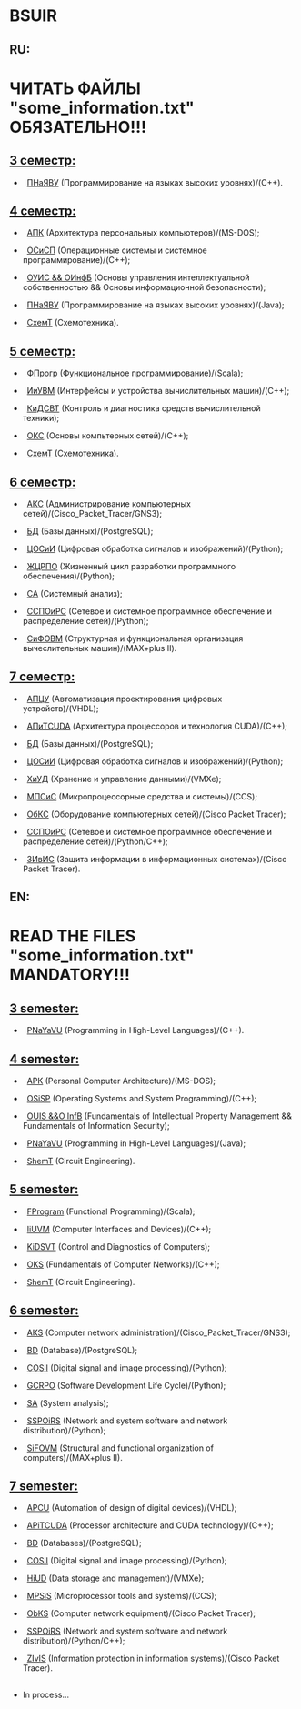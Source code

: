 # BSUIR

## RU:

# ЧИТАТЬ ФАЙЛЫ "some_information.txt" ОБЯЗАТЕЛЬНО!!!


## [3 семестр:](https://github.com/oooNAKooo/BSUIR/tree/main/3%20sem)

- &ensp;[ПНаЯВУ](https://github.com/oooNAKooo/BSUIR/tree/main/3%20sem/PNaYaVU) (Программирование на языках высоких уровнях)/(C++).

##
## [4 семестр:](https://github.com/oooNAKooo/BSUIR/tree/main/4%20sem)

- &ensp;[АПК](https://github.com/oooNAKooo/BSUIR/tree/main/4%20sem/APK) (Архитектура персональных компьютеров)/(MS-DOS);
  
- &ensp;[ОСиСП](https://github.com/oooNAKooo/BSUIR/tree/main/4%20sem/OSiSP) (Операционные системы и системное программирование)/(C++);
  
- &ensp;[ОУИС && ОИнфБ](https://github.com/oooNAKooo/BSUIR/tree/main/4%20sem/OUIS_%26%26_OInfB) (Основы управления интеллектуальной собственностью && Основы информационной безопасности);
  
- &ensp;[ПНаЯВУ](https://github.com/oooNAKooo/BSUIR/tree/main/4%20sem/PNaYaVU) (Программирование на языках высоких уровнях)/(Java);
  
- &ensp;[СхемТ](https://github.com/oooNAKooo/BSUIR/tree/main/4%20sem/ShemT) (Схемотехника).

##
## [5 семестр:](https://github.com/oooNAKooo/BSUIR/tree/main/5%20sem)

- &ensp;[ФПрогр](https://github.com/oooNAKooo/BSUIR/tree/main/5%20sem/FProgr) (Функциональное программирование)/(Scala);

- &ensp;[ИиУВМ](https://github.com/oooNAKooo/BSUIR/tree/main/5%20sem/IiUVM) (Интерфейсы и устройства вычислительных машин)/(C++);

- &ensp;[КиДСВТ](https://github.com/oooNAKooo/BSUIR/tree/main/5%20sem/KiDSVT) (Контроль и диагностика средств вычислительной техники);

- &ensp;[ОКС](https://github.com/oooNAKooo/BSUIR/tree/main/5%20sem/OKS) (Основы компьтерных сетей)/(C++);

- &ensp;[СхемТ](https://github.com/oooNAKooo/BSUIR/tree/main/5%20sem/ShemT) (Схемотехника).

##
## [6 семестр:](https://github.com/oooNAKooo/BSUIR/tree/main/6%20sem)

- &ensp;[АКС](https://github.com/oooNAKooo/BSUIR/tree/main/6%20sem/AKS) (Администрирование компьютерных сетей)/(Cisco_Packet_Tracer/GNS3);

- &ensp;[БД](https://github.com/oooNAKooo/BSUIR/tree/main/6%20sem/BD) (Базы данных)/(PostgreSQL);

- &ensp;[ЦОСиИ](https://github.com/oooNAKooo/BSUIR/tree/main/6%20sem/COSiI) (Цифровая обработка сигналов и изображений)/(Python);
  
- &ensp;[ЖЦРПО](https://github.com/oooNAKooo/BSUIR/tree/main/6%20sem/GCRPO) (Жизненный цикл разработки программного обеспечения)/(Python);

- &ensp;[СА](https://github.com/oooNAKooo/BSUIR/tree/main/6%20sem/SA) (Системный анализ);

- &ensp;[ССПОиРС](https://github.com/oooNAKooo/BSUIR/tree/main/6%20sem/SSPOiRS) (Сетевое и системное программное обеспечение и распределение сетей)/(Python);

- &ensp;[СиФОВМ](https://github.com/oooNAKooo/BSUIR/tree/main/6%20sem/SiFOVM) (Структурная и функциональная организация вычеслительных машин)/(MAX+plus II).

##
## [7 семестр:](https://github.com/oooNAKooo/BSUIR/tree/main/7%20sem)

- &ensp;[АПЦУ](https://github.com/oooNAKooo/BSUIR/tree/main/7%20sem/APCU) (Автоматизация проектирования цифровых устройств)/(VHDL);

- &ensp;[АПиТCUDA](https://github.com/oooNAKooo/BSUIR/tree/main/7%20sem/APiTCUDA) (Архитектура процессоров и технология CUDA)/(C++);

- &ensp;[БД](https://github.com/oooNAKooo/BSUIR/tree/main/7%20sem/BD) (Базы данных)/(PostgreSQL);
  
- &ensp;[ЦОСиИ](https://github.com/oooNAKooo/BSUIR/tree/main/7%20sem/COSiI) (Цифровая обработка сигналов и изображений)/(Python);

- &ensp;[ХиУД](https://github.com/oooNAKooo/BSUIR/tree/main/7%20sem/HiUD) (Хранение и управление данными)/(VMXe);

- &ensp;[МПСиС](https://github.com/oooNAKooo/BSUIR/tree/main/7%20sem/MPSiS) (Микропроцессорные средства и системы)/(CCS);

- &ensp;[ОбКС](https://github.com/oooNAKooo/BSUIR/tree/main/7%20sem/ObKS) (Оборудование компьютерных сетей)/(Cisco Packet Tracer);
  
- &ensp;[ССПОиРС](https://github.com/oooNAKooo/BSUIR/tree/main/7%20sem/SSPOiRS) (Сетевое и системное программное обеспечение и распределение сетей)/(Python/C++);
  
- &ensp;[ЗИвИС](https://github.com/oooNAKooo/BSUIR/tree/main/7%20sem/ZIvIS) (Защита информации в информационных системах)/(Cisco Packet Tracer).
  
##
## EN:

# READ THE FILES "some_information.txt" MANDATORY!!!

## [3 semester:](https://github.com/oooNAKooo/BSUIR/tree/main/3%20sem)

- &ensp;[PNaYaVU](https://github.com/oooNAKooo/BSUIR/tree/main/3%20sem/PNaYaVU) (Programming in High-Level Languages)/(C++).
  
##
## [4 semester:](https://github.com/oooNAKooo/BSUIR/tree/main/4%20sem)

- &ensp;[APK](https://github.com/oooNAKooo/BSUIR/tree/main/4%20sem/APK) (Personal Computer Architecture)/(MS-DOS);
  
- &ensp;[OSiSP](https://github.com/oooNAKooo/BSUIR/tree/main/4%20sem/OSiSP) (Operating Systems and System Programming)/(C++);
  
- &ensp;[OUIS &&O InfB](https://github.com/oooNAKooo/BSUIR/tree/main/4%20sem/OUIS_%26%26_OInfB) (Fundamentals of Intellectual Property Management && Fundamentals of Information Security);
  
- &ensp;[PNaYaVU](https://github.com/oooNAKooo/BSUIR/tree/main/4%20sem/PNaYaVU) (Programming in High-Level Languages)/(Java);
  
- &ensp;[ShemT](https://github.com/oooNAKooo/BSUIR/tree/main/4%20sem/ShemT) (Circuit Engineering).
  
##
## [5 semester:](https://github.com/oooNAKooo/BSUIR/tree/main/5%20sem)

- &ensp;[FProgram](https://github.com/oooNAKooo/BSUIR/tree/main/5%20sem/FProgr) (Functional Programming)/(Scala);

- &ensp;[IiUVM](https://github.com/oooNAKooo/BSUIR/tree/main/5%20sem/IiUVM) (Computer Interfaces and Devices)/(C++);

- &ensp;[KiDSVT](https://github.com/oooNAKooo/BSUIR/tree/main/5%20sem/KiDSVT) (Control and Diagnostics of Computers);

- &ensp;[OKS](https://github.com/oooNAKooo/BSUIR/tree/main/5%20sem/OKS) (Fundamentals of Computer Networks)/(C++);

- &ensp;[ShemT](https://github.com/oooNAKooo/BSUIR/tree/main/5%20sem/ShemT) (Circuit Engineering).

##
## [6 semester:](https://github.com/oooNAKooo/BSUIR/tree/main/6%20sem)

- &ensp;[АКS](https://github.com/oooNAKooo/BSUIR/tree/main/6%20sem/AKS) (Computer network administration)/(Cisco_Packet_Tracer/GNS3);

- &ensp;[BD](https://github.com/oooNAKooo/BSUIR/tree/main/6%20sem/BD) (Database)/(PostgreSQL);

- &ensp;[COSiI](https://github.com/oooNAKooo/BSUIR/tree/main/6%20sem/COSiI) (Digital signal and image processing)/(Python);

- &ensp;[GCRPO](https://github.com/oooNAKooo/BSUIR/tree/main/6%20sem/GCRPO) (Software Development Life Cycle)/(Python);

- &ensp;[SА](https://github.com/oooNAKooo/BSUIR/tree/main/6%20sem/SA) (System analysis);

- &ensp;[SSPOiRS](https://github.com/oooNAKooo/BSUIR/tree/main/6%20sem/SSPOiRS) (Network and system software and network distribution)/(Python);

- &ensp;[SiFOVM](https://github.com/oooNAKooo/BSUIR/tree/main/6%20sem/SiFOVM) (Structural and functional organization of computers)/(MAX+plus II).

##
## [7 semester:](https://github.com/oooNAKooo/BSUIR/tree/main/7%20sem)

- &ensp;[APCU](https://github.com/oooNAKooo/BSUIR/tree/main/7%20sem/APCU) (Automation of design of digital devices)/(VHDL);

- &ensp;[APiTCUDA](https://github.com/oooNAKooo/BSUIR/tree/main/7%20sem/APiTCUDA) (Processor architecture and CUDA technology)/(C++);

- &ensp;[BD](https://github.com/oooNAKooo/BSUIR/tree/main/7%20sem/BD) (Databases)/(PostgreSQL);
  
- &ensp;[COSiI](https://github.com/oooNAKooo/BSUIR/tree/main/7%20sem/COSiI) (Digital signal and image processing)/(Python);

- &ensp;[HiUD](https://github.com/oooNAKooo/BSUIR/tree/main/7%20sem/HiUD) (Data storage and management)/(VMXe);

- &ensp;[MPSiS](https://github.com/oooNAKooo/BSUIR/tree/main/7%20sem/MPSiS) (Microprocessor tools and systems)/(CCS);

- &ensp;[ObKS](https://github.com/oooNAKooo/BSUIR/tree/main/7%20sem/ObKS) (Computer network equipment)/(Cisco Packet Tracer);
  
- &ensp;[SSPOiRS](https://github.com/oooNAKooo/BSUIR/tree/main/7%20sem/SSPOiRS) (Network and system software and network distribution)/(Python/C++);
  
- &ensp;[ZIvIS](https://github.com/oooNAKooo/BSUIR/tree/main/7%20sem/ZIvIS) (Information protection in information systems)/(Cisco Packet Tracer).
##

- In process...

